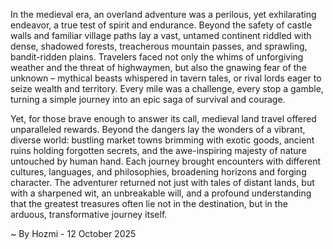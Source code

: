 
In the medieval era, an overland adventure was a perilous, yet exhilarating endeavor, a true test of spirit and endurance. Beyond the safety of castle walls and familiar village paths lay a vast, untamed continent riddled with dense, shadowed forests, treacherous mountain passes, and sprawling, bandit-ridden plains. Travelers faced not only the whims of unforgiving weather and the threat of highwaymen, but also the gnawing fear of the unknown – mythical beasts whispered in tavern tales, or rival lords eager to seize wealth and territory. Every mile was a challenge, every stop a gamble, turning a simple journey into an epic saga of survival and courage.

Yet, for those brave enough to answer its call, medieval land travel offered unparalleled rewards. Beyond the dangers lay the wonders of a vibrant, diverse world: bustling market towns brimming with exotic goods, ancient ruins holding forgotten secrets, and the awe-inspiring majesty of nature untouched by human hand. Each journey brought encounters with different cultures, languages, and philosophies, broadening horizons and forging character. The adventurer returned not just with tales of distant lands, but with a sharpened wit, an unbreakable will, and a profound understanding that the greatest treasures often lie not in the destination, but in the arduous, transformative journey itself.

~ By Hozmi - 12 October 2025
